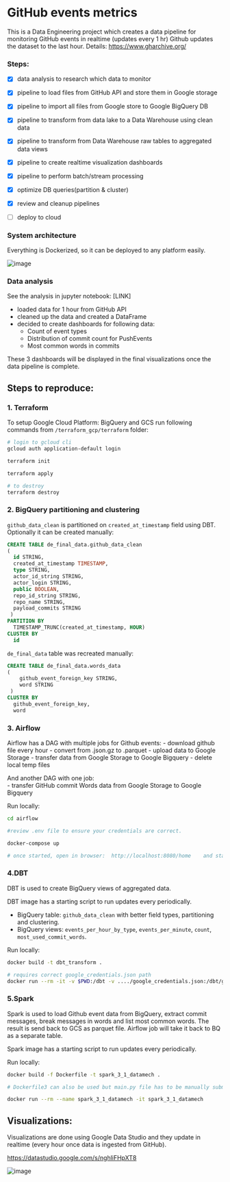 # GitHub events metrics

This is a Data Engineering project which creates a data pipeline for monitoring GitHub events in realtime (updates every 1 hr)
Github updates the dataset to the last hour.
Details: https://www.gharchive.org/

### Steps:
 - [x] data analysis to research which data to monitor
 - [x] pipeline to load files from GitHub API and store them in Google storage
 - [x] pipeline to import all files from Google store to Google BigQuery DB
 - [x] pipeline to transform from data lake to a Data Warehouse using clean data
 - [x] pipeline to transform from Data Warehouse raw tables to aggregated data views
 - [x] pipeline to create realtime visualization dashboards
 - [x] pipeline to perform batch/stream processing
 - [x] optimize DB queries(partition & cluster)
 - [x] review and cleanup pipelines
 - [ ] deploy to cloud


### System architecture

Everything is Dockerized, so it can be deployed to any platform easily.

![image](https://user-images.githubusercontent.com/3721810/160255769-12c40df2-0d3d-406f-a85e-88b0c783cb2b.png)


### Data analysis

See the analysis in jupyter notebook: [LINK]

- loaded data for 1 hour from GitHub API
- cleaned up the data and created a DataFrame
- decided to create dashboards for following data:
    - Count of event types
    - Distribution of commit count for PushEvents
    - Most common words in commits

These 3 dashboards will be displayed in the final visualizations once the data pipeline is complete.    


## Steps to reproduce:

### 1. Terraform

To setup Google Cloud Platform: BigQuery and GCS run following commands from `/terraform_gcp/terraform` folder:

```sh
# login to gcloud cli
gcloud auth application-default login   

terraform init

terraform apply

# to destroy
terraform destroy
```

### 2. BigQuery partitioning and clustering

`github_data_clean` is partitioned on `created_at_timestamp` field using DBT.
Optionally it can be created manually:
```sql
CREATE TABLE de_final_data.github_data_clean
(
  id STRING,
  created_at_timestamp TIMESTAMP,
  type STRING,
  actor_id_string STRING,
  actor_login STRING,
  public BOOLEAN,
  repo_id_string STRING,
  repo_name STRING,
  payload_commits STRING
 )
PARTITION BY 
  TIMESTAMP_TRUNC(created_at_timestamp, HOUR)
CLUSTER BY
  id
```


`de_final_data` table was recreated manually:

```sql
CREATE TABLE de_final_data.words_data
(
    github_event_foreign_key STRING,
    word STRING
 )
CLUSTER BY
  github_event_foreign_key,
  word
```


### 3. Airflow

Airflow has a DAG with multiple jobs for Github events: 
    - download github file every hour
    - convert from .json.gz to .parquet
    - upload data to Google Storage
    - transfer data from Google Storage to Google Bigquery
    - delete local temp files

And another DAG with one job:    
    - transfer GitHub commit Words data from Google Storage to Google Bigquery

Run locally:    
```sh
cd airflow

#review .env file to ensure your credentials are correct.

docker-compose up

# once started, open in browser:  http://localhost:8080/home    and start both DAGs
```

### 4.DBT
DBT is used to create BigQuery views of aggregated data. 

DBT image has a starting script to run updates every periodically.

- BigQuery table: `github_data_clean` with better field types, partitioning and clustering.
- BigQuery views: `events_per_hour_by_type`, `events_per_minute`, `count`, `most_used_commit_words`.

Run locally:
```sh
docker build -t dbt_transform .

# requires correct google_credentials.json path
docker run --rm -it -v $PWD:/dbt -v ..../google_credentials.json:/dbt/google_credentials.json -v profiles.yml:/root/.dbt/profiles.yml dbt_transform
```

### 5.Spark

Spark is used to load Github event data from BigQuery, extract commit messages, break messages in words and list most common words. The result is send back to GCS as parquet file. Airflow job will take it back to BQ as a separate table.

Spark image has a starting script to run updates every periodically.

Run locally:
```sh
docker build -f Dockerfile -t spark_3_1_datamech . 

# Dockerfile3 can also be used but main.py file has to be manually submitted. See Dockerfile3 for comments.

docker run --rm --name spark_3_1_datamech -it spark_3_1_datamech
```


## Visualizations:

Visualizations are done using Google Data Studio and they update in realtime (every hour once data is ingested from GitHub).

https://datastudio.google.com/s/nghliFHpXT8

![image](https://user-images.githubusercontent.com/3721810/160254857-307a0896-15a2-4ec5-9917-6f5edf5efd56.png)
